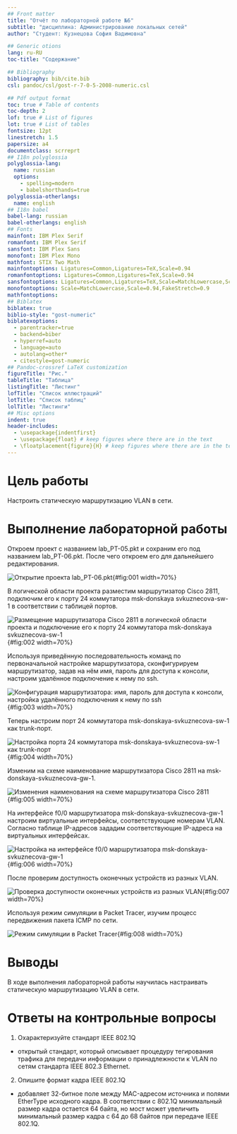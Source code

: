 ```yaml
---
## Front matter
title: "Отчёт по лабораторной работе №6"
subtitle: "дисциплина: Администрирование локальных сетей"
author: "Студент: Кузнецова София Вадимовна"

## Generic otions
lang: ru-RU
toc-title: "Содержание"

## Bibliography
bibliography: bib/cite.bib
csl: pandoc/csl/gost-r-7-0-5-2008-numeric.csl

## Pdf output format
toc: true # Table of contents
toc-depth: 2
lof: true # List of figures
lot: true # List of tables
fontsize: 12pt
linestretch: 1.5
papersize: a4
documentclass: scrreprt
## I18n polyglossia
polyglossia-lang:
  name: russian
  options:
	- spelling=modern
	- babelshorthands=true
polyglossia-otherlangs:
  name: english
## I18n babel
babel-lang: russian
babel-otherlangs: english
## Fonts
mainfont: IBM Plex Serif
romanfont: IBM Plex Serif
sansfont: IBM Plex Sans
monofont: IBM Plex Mono
mathfont: STIX Two Math
mainfontoptions: Ligatures=Common,Ligatures=TeX,Scale=0.94
romanfontoptions: Ligatures=Common,Ligatures=TeX,Scale=0.94
sansfontoptions: Ligatures=Common,Ligatures=TeX,Scale=MatchLowercase,Scale=0.94
monofontoptions: Scale=MatchLowercase,Scale=0.94,FakeStretch=0.9
mathfontoptions:
## Biblatex
biblatex: true
biblio-style: "gost-numeric"
biblatexoptions:
  - parentracker=true
  - backend=biber
  - hyperref=auto
  - language=auto
  - autolang=other*
  - citestyle=gost-numeric
## Pandoc-crossref LaTeX customization
figureTitle: "Рис."
tableTitle: "Таблица"
listingTitle: "Листинг"
lofTitle: "Список иллюстраций"
lotTitle: "Список таблиц"
lolTitle: "Листинги"
## Misc options
indent: true
header-includes:
  - \usepackage{indentfirst}
  - \usepackage{float} # keep figures where there are in the text
  - \floatplacement{figure}{H} # keep figures where there are in the text
---
```


# Цель работы

Настроить статическую маршрутизацию VLAN в сети.

# Выполнение лабораторной работы

Откроем проект с названием lab_PT-05.pkt и сохраним его под названием lab_PT-06.pkt. После чего откроем его для дальнейшего редактирования.

![Открытие проекта lab_PT-06.pkt](image/1.png){#fig:001 width=70%}

В логической области проекта разместим маршрутизатор Cisco 2811, подключим его к порту 24 коммутатора msk-donskaya svkuznecova-sw-1 в соответствии с таблицей портов.

![Размещение маршрутизатора Cisco 2811 в логической области проекта и подключение его к порту 24 коммутатора msk-donskaya svkuznecova-sw-1](image/2.png){#fig:002 width=70%}

Используя приведённую последовательность команд по первоначальной настройке маршрутизатора, сконфигурируем маршрутизатор, задав на нём имя, пароль для доступа к консоли, настроим удалённое подключение к нему по ssh.

![Конфигурация маршрутизатора: имя, пароль для доступа к консоли, настройка удалённого подключения к нему по ssh](image/3.png){#fig:003 width=70%}

Теперь настроим порт 24 коммутатора msk-donskaya-svkuznecova-sw-1 как trunk-порт.

![Настройка порта 24 коммутатора msk-donskaya-svkuznecova-sw-1 как trunk-порт](image/4.png){#fig:004 width=70%}

Изменим на схеме наименование маршрутизатора Cisco 2811 на msk-donskaya-svkuznecova-gw-1.

![Изменения наименования на схеме маршрутизатора Cisco 2811](image/5.png){#fig:005 width=70%}

На интерфейсе f0/0 маршрутизатора msk-donskaya-svkuznecova-gw-1 настроим виртуальные интерфейсы, соответствующие номерам VLAN. Согласно таблице IP-адресов зададим соответствующие IP-адреса на виртуальных интерфейсах.

![Настройка на интерфейсе f0/0 маршрутизатора msk-donskaya-svkuznecova-gw-1](image/6.png){#fig:006 width=70%}

После проверим доступность оконечных устройств из разных VLAN.

![Проверка доступности оконечных устройств из разных VLAN](image/7.png){#fig:007 width=70%}

Используя режим симуляции в Packet Tracer, изучим процесс передвижения пакета ICMP по сети.

![Режим симуляции в Packet Tracer](image/8.png){#fig:008 width=70%}

# Выводы

В ходе выполнения лабораторной работы научилась настраивать статическую маршрутизацию VLAN в сети.

# Ответы на контрольные вопросы

1. Охарактеризуйте стандарт IEEE 802.1Q 
- открытый стандарт, который описывает процедуру тегирования трафика для передачи информации о принадлежности к VLAN по сетям стандарта IEEE 802.3 Ethernet.

2. Опишите формат кадра IEEE 802.1Q 
- добавляет 32-битное поле между MAC-адресом источника и полями EtherType исходного кадра. В соответствии с 802.1Q минимальный размер кадра остается 64 байта, но мост может увеличить минимальный размер кадра с 64 до 68 байтов при передаче IEEE 802.1Q.
